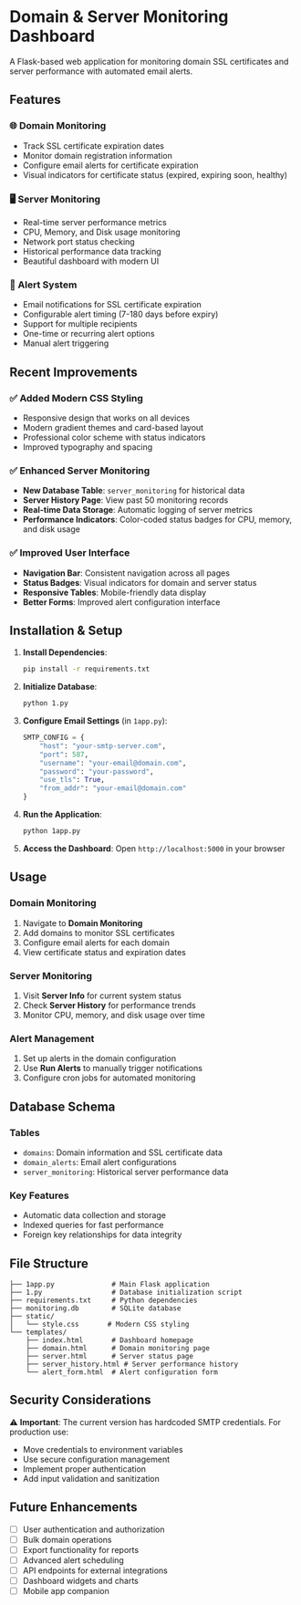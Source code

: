 # Domain & Server Monitoring Dashboard

A Flask-based web application for monitoring domain SSL certificates and server performance with automated email alerts.

## Features

### 🌐 Domain Monitoring
- Track SSL certificate expiration dates
- Monitor domain registration information
- Configure email alerts for certificate expiration
- Visual indicators for certificate status (expired, expiring soon, healthy)

### 🖥️ Server Monitoring
- Real-time server performance metrics
- CPU, Memory, and Disk usage monitoring
- Network port status checking
- Historical performance data tracking
- Beautiful dashboard with modern UI

### 🔔 Alert System
- Email notifications for SSL certificate expiration
- Configurable alert timing (7-180 days before expiry)
- Support for multiple recipients
- One-time or recurring alert options
- Manual alert triggering

## Recent Improvements

### ✅ Added Modern CSS Styling
- Responsive design that works on all devices
- Modern gradient themes and card-based layout
- Professional color scheme with status indicators
- Improved typography and spacing

### ✅ Enhanced Server Monitoring
- **New Database Table**: `server_monitoring` for historical data
- **Server History Page**: View past 50 monitoring records
- **Real-time Data Storage**: Automatic logging of server metrics
- **Performance Indicators**: Color-coded status badges for CPU, memory, and disk usage

### ✅ Improved User Interface
- **Navigation Bar**: Consistent navigation across all pages
- **Status Badges**: Visual indicators for domain and server status
- **Responsive Tables**: Mobile-friendly data display
- **Better Forms**: Improved alert configuration interface

## Installation & Setup

1. **Install Dependencies**:
   ```bash
   pip install -r requirements.txt
   ```

2. **Initialize Database**:
   ```bash
   python 1.py
   ```

3. **Configure Email Settings** (in `1app.py`):
   ```python
   SMTP_CONFIG = {
       "host": "your-smtp-server.com",
       "port": 587,
       "username": "your-email@domain.com",
       "password": "your-password",
       "use_tls": True,
       "from_addr": "your-email@domain.com"
   }
   ```

4. **Run the Application**:
   ```bash
   python 1app.py
   ```

5. **Access the Dashboard**: Open `http://localhost:5000` in your browser

## Usage

### Domain Monitoring
1. Navigate to **Domain Monitoring**
2. Add domains to monitor SSL certificates
3. Configure email alerts for each domain
4. View certificate status and expiration dates

### Server Monitoring
1. Visit **Server Info** for current system status
2. Check **Server History** for performance trends
3. Monitor CPU, memory, and disk usage over time

### Alert Management
1. Set up alerts in the domain configuration
2. Use **Run Alerts** to manually trigger notifications
3. Configure cron jobs for automated monitoring

## Database Schema

### Tables
- `domains`: Domain information and SSL certificate data
- `domain_alerts`: Email alert configurations
- `server_monitoring`: Historical server performance data

### Key Features
- Automatic data collection and storage
- Indexed queries for fast performance
- Foreign key relationships for data integrity

## File Structure

```
├── 1app.py              # Main Flask application
├── 1.py                 # Database initialization script
├── requirements.txt     # Python dependencies
├── monitoring.db        # SQLite database
├── static/
│   └── style.css       # Modern CSS styling
└── templates/
    ├── index.html       # Dashboard homepage
    ├── domain.html      # Domain monitoring page
    ├── server.html      # Server status page
    ├── server_history.html # Server performance history
    └── alert_form.html  # Alert configuration form
```

## Security Considerations

⚠️ **Important**: The current version has hardcoded SMTP credentials. For production use:
- Move credentials to environment variables
- Use secure configuration management
- Implement proper authentication
- Add input validation and sanitization

## Future Enhancements

- [ ] User authentication and authorization
- [ ] Bulk domain operations
- [ ] Export functionality for reports
- [ ] Advanced alert scheduling
- [ ] API endpoints for external integrations
- [ ] Dashboard widgets and charts
- [ ] Mobile app companion
